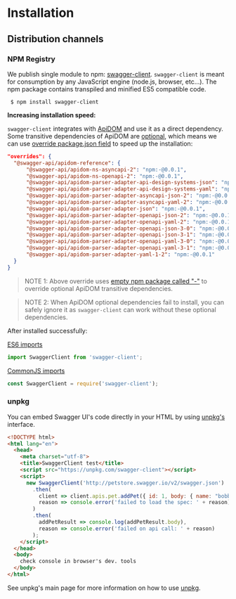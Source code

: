 # Installation

## Distribution channels

### NPM Registry

We publish single module to npm: [swagger-client](https://www.npmjs.com/package/swagger-client).
`swagger-client` is meant for consumption by any JavaScript engine (node.js, browser, etc...).
The npm package contains transpiled and minified ES5 compatible code.

```shell script
 $ npm install swagger-client
``` 

**Increasing installation speed:**

`swagger-client` integrates with [ApiDOM](https://github.com/swagger-api/apidom) and use it
as a direct dependency. Some transitive dependencies of ApiDOM are [optional](https://docs.npmjs.com/cli/v8/configuring-npm/package-json#optionaldependencies),
which means we can use [override package.json field](https://docs.npmjs.com/cli/v8/configuring-npm/package-json#overrides)
to speed up the installation:

```json
"overrides": {
  "@swagger-api/apidom-reference": {
      "@swagger-api/apidom-ns-asyncapi-2": "npm:-@0.0.1",
      "@swagger-api/apidom-ns-openapi-2": "npm:-@0.0.1",
      "@swagger-api/apidom-parser-adapter-api-design-systems-json": "npm:-@0.0.1",
      "@swagger-api/apidom-parser-adapter-api-design-systems-yaml": "npm:-@0.0.1",
      "@swagger-api/apidom-parser-adapter-asyncapi-json-2": "npm:-@0.0.1",
      "@swagger-api/apidom-parser-adapter-asyncapi-yaml-2": "npm:-@0.0.1",
      "@swagger-api/apidom-parser-adapter-json": "npm:-@0.0.1",
      "@swagger-api/apidom-parser-adapter-openapi-json-2": "npm:-@0.0.1",
      "@swagger-api/apidom-parser-adapter-openapi-yaml-2": "npm:-@0.0.1",
      "@swagger-api/apidom-parser-adapter-openapi-json-3-0": "npm:-@0.0.1",
      "@swagger-api/apidom-parser-adapter-openapi-json-3-1": "npm:-@0.0.1",
      "@swagger-api/apidom-parser-adapter-openapi-yaml-3-0": "npm:-@0.0.1",
      "@swagger-api/apidom-parser-adapter-openapi-yaml-3-1": "npm:-@0.0.1",
      "@swagger-api/apidom-parser-adapter-yaml-1-2": "npm:-@0.0.1"
  }
}
```

> NOTE 1: Above override uses [empty npm package called "-"](https://www.npmjs.com/package/-) to override optional ApiDOM transitive dependencies.

> NOTE 2: When ApiDOM optional dependencies fail to install, you can safely ignore it as `swagger-client` can work without these optional dependencies.

After installed successfully:

[ES6 imports](https://developer.mozilla.org/en-US/docs/Web/JavaScript/Reference/Statements/import)
```js
import SwaggerClient from 'swagger-client';
```

[CommonJS imports](https://en.wikipedia.org/wiki/CommonJS)
```js
const SwaggerClient = require('swagger-client');
```

### unpkg

You can embed Swagger UI's code directly in your HTML by using [unpkg's](https://unpkg.com/) interface.

```html
<!DOCTYPE html>
<html lang="en">
  <head>
    <meta charset="utf-8">
    <title>SwaggerClient test</title>
    <script src="https://unpkg.com/swagger-client"></script>
    <script>
      new SwaggerClient('http://petstore.swagger.io/v2/swagger.json')
        .then(
          client => client.apis.pet.addPet({ id: 1, body: { name: "bobby" } }),
          reason => console.error('failed to load the spec: ' + reason)
        )
        .then(
          addPetResult => console.log(addPetResult.body),
          reason => console.error('failed on api call: ' + reason)
        );
    </script>
  </head>
  <body>
    check console in browser's dev. tools
  </body>
</html>
```

See unpkg's main page for more information on how to use [unpkg](https://unpkg.com/).
